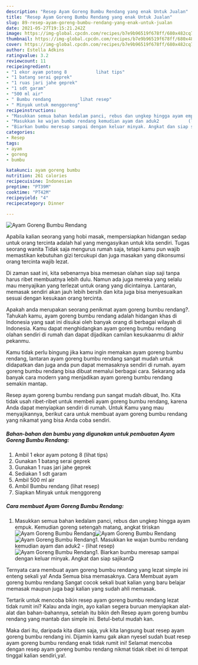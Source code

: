 ```yaml
---
description: "Resep Ayam Goreng Bumbu Rendang yang enak Untuk Jualan"
title: "Resep Ayam Goreng Bumbu Rendang yang enak Untuk Jualan"
slug: 89-resep-ayam-goreng-bumbu-rendang-yang-enak-untuk-jualan
date: 2021-05-27T19:15:21.242Z
image: https://img-global.cpcdn.com/recipes/b7e9b96519f678ff/680x482cq70/ayam-goreng-bumbu-rendang-foto-resep-utama.jpg
thumbnail: https://img-global.cpcdn.com/recipes/b7e9b96519f678ff/680x482cq70/ayam-goreng-bumbu-rendang-foto-resep-utama.jpg
cover: https://img-global.cpcdn.com/recipes/b7e9b96519f678ff/680x482cq70/ayam-goreng-bumbu-rendang-foto-resep-utama.jpg
author: Estella Adkins
ratingvalue: 3.2
reviewcount: 11
recipeingredient:
- "1 ekor ayam potong 8           lihat tips"
- "1 batang serai geprek"
- "1 ruas jari jahe geprek"
- "1 sdt garam"
- "500 ml air"
- " Bumbu rendang           lihat resep"
- " Minyak untuk menggoreng"
recipeinstructions:
- "Masukkan semua bahan kedalam panci, rebus dan ungkep hingga ayam empuk. Kemudian goreng setengah matang, angkat tiriskan"
- "Masukkan ke wajan bumbu rendang kemudian ayam dan aduk2           (lihat resep)"
- "Biarkan bumbu meresap sampai dengan keluar minyak. Angkat dan siap sajikan😋"
categories:
- Resep
tags:
- ayam
- goreng
- bumbu

katakunci: ayam goreng bumbu 
nutrition: 261 calories
recipecuisine: Indonesian
preptime: "PT39M"
cooktime: "PT42M"
recipeyield: "4"
recipecategory: Dinner

---
```



![Ayam Goreng Bumbu Rendang](https://img-global.cpcdn.com/recipes/b7e9b96519f678ff/680x482cq70/ayam-goreng-bumbu-rendang-foto-resep-utama.jpg)

Apabila kalian seorang yang hobi masak, mempersiapkan hidangan sedap untuk orang tercinta adalah hal yang mengasyikan untuk kita sendiri. Tugas seorang  wanita Tidak saja mengurus rumah saja, tetapi kamu pun wajib memastikan kebutuhan gizi tercukupi dan juga masakan yang dikonsumsi orang tercinta wajib lezat.

Di zaman  saat ini, kita sebenarnya bisa memesan olahan siap saji tanpa harus ribet membuatnya lebih dulu. Namun ada juga mereka yang selalu mau menyajikan yang terlezat untuk orang yang dicintainya. Lantaran, memasak sendiri akan jauh lebih bersih dan kita juga bisa menyesuaikan sesuai dengan kesukaan orang tercinta. 



Apakah anda merupakan seorang penikmat ayam goreng bumbu rendang?. Tahukah kamu, ayam goreng bumbu rendang adalah hidangan khas di Indonesia yang saat ini disukai oleh banyak orang di berbagai wilayah di Indonesia. Kamu dapat menghidangkan ayam goreng bumbu rendang olahan sendiri di rumah dan dapat dijadikan camilan kesukaanmu di akhir pekanmu.

Kamu tidak perlu bingung jika kamu ingin memakan ayam goreng bumbu rendang, lantaran ayam goreng bumbu rendang sangat mudah untuk didapatkan dan juga anda pun dapat memasaknya sendiri di rumah. ayam goreng bumbu rendang bisa dibuat memalui berbagai cara. Sekarang ada banyak cara modern yang menjadikan ayam goreng bumbu rendang semakin mantap.

Resep ayam goreng bumbu rendang pun sangat mudah dibuat, lho. Kita tidak usah ribet-ribet untuk membeli ayam goreng bumbu rendang, karena Anda dapat menyiapkan sendiri di rumah. Untuk Kamu yang mau menyajikannya, berikut cara untuk membuat ayam goreng bumbu rendang yang nikamat yang bisa Anda coba sendiri.

<!--inarticleads1-->

##### Bahan-bahan dan bumbu yang digunakan untuk pembuatan Ayam Goreng Bumbu Rendang:

1. Ambil 1 ekor ayam potong 8           (lihat tips)
1. Gunakan 1 batang serai geprek
1. Gunakan 1 ruas jari jahe geprek
1. Sediakan 1 sdt garam
1. Ambil 500 ml air
1. Ambil  Bumbu rendang           (lihat resep)
1. Siapkan  Minyak untuk menggoreng




<!--inarticleads2-->

##### Cara membuat Ayam Goreng Bumbu Rendang:

1. Masukkan semua bahan kedalam panci, rebus dan ungkep hingga ayam empuk. Kemudian goreng setengah matang, angkat tiriskan
<img src="https://img-global.cpcdn.com/steps/84d2d7dddbd0bdbe/160x128cq70/ayam-goreng-bumbu-rendang-langkah-memasak-1-foto.jpg" alt="Ayam Goreng Bumbu Rendang"><img src="https://img-global.cpcdn.com/steps/68716e33a7addbb2/160x128cq70/ayam-goreng-bumbu-rendang-langkah-memasak-1-foto.jpg" alt="Ayam Goreng Bumbu Rendang"><img src="https://img-global.cpcdn.com/steps/099da1bc8e3681c5/160x128cq70/ayam-goreng-bumbu-rendang-langkah-memasak-1-foto.jpg" alt="Ayam Goreng Bumbu Rendang">1. Masukkan ke wajan bumbu rendang kemudian ayam dan aduk2 -           (lihat resep)
<img src="https://img-global.cpcdn.com/steps/657bceaac82c9b38/160x128cq70/ayam-goreng-bumbu-rendang-langkah-memasak-2-foto.jpg" alt="Ayam Goreng Bumbu Rendang">1. Biarkan bumbu meresap sampai dengan keluar minyak. Angkat dan siap sajikan😋




Ternyata cara membuat ayam goreng bumbu rendang yang lezat simple ini enteng sekali ya! Anda Semua bisa memasaknya. Cara Membuat ayam goreng bumbu rendang Sangat cocok sekali buat kalian yang baru belajar memasak maupun juga bagi kalian yang sudah ahli memasak.

Tertarik untuk mencoba bikin resep ayam goreng bumbu rendang lezat tidak rumit ini? Kalau anda ingin, ayo kalian segera buruan menyiapkan alat-alat dan bahan-bahannya, setelah itu bikin deh Resep ayam goreng bumbu rendang yang mantab dan simple ini. Betul-betul mudah kan. 

Maka dari itu, daripada kita diam saja, yuk kita langsung buat resep ayam goreng bumbu rendang ini. Dijamin kamu gak akan nyesel sudah buat resep ayam goreng bumbu rendang enak tidak rumit ini! Selamat mencoba dengan resep ayam goreng bumbu rendang nikmat tidak ribet ini di tempat tinggal kalian sendiri,ya!.

